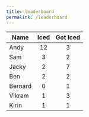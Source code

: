 ```yaml
---
title: leaderboard
permalink: /leaderboard
---
```


| Name          | Iced          | Got Iced   |
| ------------- |:-------------:|:----------:|
| Andy          | 12            | 3          |
| Sam           | 3             | 2          |
| Jacky         | 2             | 7          |
| Ben           | 2             | 2          |
| Bernard       | 0             | 1          |
| Vikram        | 1             | 3          |
| Kirin         | 1             | 1          |
